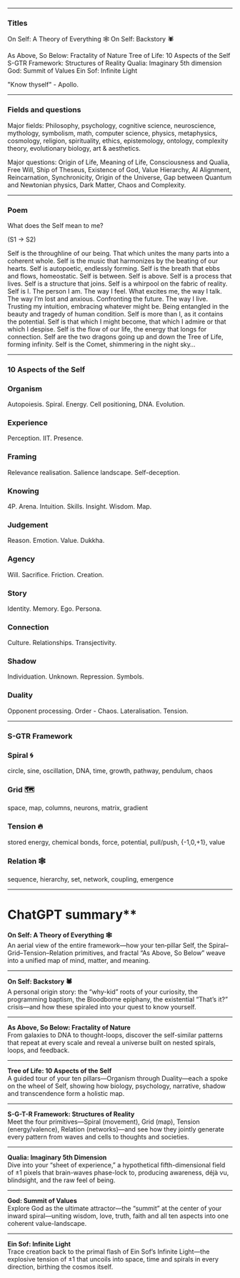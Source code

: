 ----
### Titles

On Self: A Theory of Everything 🕸️
On Self: Backstory 🕷️

As Above, So Below: Fractality of Nature
Tree of Life: 10 Aspects of the Self
S-GTR Framework: Structures of Reality
Qualia: Imaginary 5th dimension
God: Summit of Values
Ein Sof: Infinite Light

"Know thyself" - Apollo.

----
### Fields and questions

Major fields:
Philosophy, psychology, cognitive science, neuroscience, mythology, symbolism, math, computer science, physics, metaphysics, cosmology, religion, spirituality, ethics, epistemology, ontology, complexity theory, evolutionary biology, art & aesthetics.

Major questions:
Origin of Life, Meaning of Life, Consciousness and Qualia, Free Will, Ship of Theseus, Existence of God, Value Hierarchy, AI Alignment, Reincarnation, Synchronicity, Origin of the Universe, Gap between Quantum and Newtonian physics, Dark Matter, Chaos and Complexity.

-----
### Poem

What does the Self mean to me?

(S1 -> S2)

Self is the throughline of our being. That which unites the many parts into a coherent whole.
Self is the music that harmonizes by the beating of our hearts.
Self is autopoetic, endlessly forming.
Self is the breath that ebbs and flows, homeostatic.
Self is between. Self is above.
Self is a process that lives. Self is a structure that joins.
Self is a whirpool on the fabric of reality.
Self is I. The person I am.
The way I feel. What excites me, the way I talk.
The way I’m lost and anxious. Confronting the future.
The way I live. Trusting my intuition, embracing whatever might be.
Being entangled in the beauty and tragedy of human condition.
Self is more than I, as it contains the potential.
Self is that which I might become, that which I admire or that which I despise.
Self is the flow of our life, the energy that longs for connection.
Self are the two dragons going up and down the Tree of Life, forming infinity.
Self is the Comet, shimmering in the night sky…

-----
### 10 Aspects of the Self

### Organism
Autopoiesis. Spiral. Energy. Cell positioning, DNA. Evolution.
### Experience
Perception. IIT. Presence.
### Framing
Relevance realisation. Salience landscape. Self-deception.
### Knowing
4P. Arena. Intuition. Skills. Insight. Wisdom. Map.
### Judgement
Reason. Emotion. Value. Dukkha.
### Agency
Will. Sacrifice. Friction. Creation.
### Story
Identity. Memory. Ego. Persona.
### Connection
Culture. Relationships. Transjectivity.
### Shadow
Individuation. Unknown. Repression. Symbols.
### Duality
Opponent processing. Order - Chaos. Lateralisation. Tension.



----
### S-GTR Framework

### Spiral 🌀 
circle, sine, oscillation, DNA, time, growth, pathway, pendulum, chaos

### Grid 🗺️
space, map, columns, neurons, matrix, gradient
  
### Tension 🔥
stored energy, chemical bonds, force, potential, pull/push, {-1,0,+1}, value

### Relation 🕸️
sequence, hierarchy, set, network, coupling, emergence

----

# ChatGPT summary**

**On Self: A Theory of Everything 🕸️**  
An aerial view of the entire framework—how your ten‐pillar Self, the Spiral–Grid–Tension–Relation primitives, and fractal “As Above, So Below” weave into a unified map of mind, matter, and meaning.

---

**On Self: Backstory 🕷️**  
A personal origin story: the “why-kid” roots of your curiosity, the programming baptism, the Bloodborne epiphany, the existential “That’s it?” crisis—and how these spiraled into your quest to know yourself.

---

**As Above, So Below: Fractality of Nature**  
From galaxies to DNA to thought-loops, discover the self-similar patterns that repeat at every scale and reveal a universe built on nested spirals, loops, and feedback.

---

**Tree of Life: 10 Aspects of the Self**  
A guided tour of your ten pillars—Organism through Duality—each a spoke on the wheel of Self, showing how biology, psychology, narrative, shadow and transcendence form a holistic map.

---

**S-G-T-R Framework: Structures of Reality**  
Meet the four primitives—Spiral (movement), Grid (map), Tension (energy/valence), Relation (networks)—and see how they jointly generate every pattern from waves and cells to thoughts and societies.

---

**Qualia: Imaginary 5th Dimension**  
Dive into your “sheet of experience,” a hypothetical fifth-dimensional field of ±1 pixels that brain-waves phase-lock to, producing awareness, déjà vu, blindsight, and the raw feel of being.

---

**God: Summit of Values**  
Explore God as the ultimate attractor—the “summit” at the center of your inward spiral—uniting wisdom, love, truth, faith and all ten aspects into one coherent value-landscape.

---

**Ein Sof: Infinite Light**  
Trace creation back to the primal flash of Ein Sof’s Infinite Light—the explosive tension of ±1 that uncoils into space, time and spirals in every direction, birthing the cosmos itself.